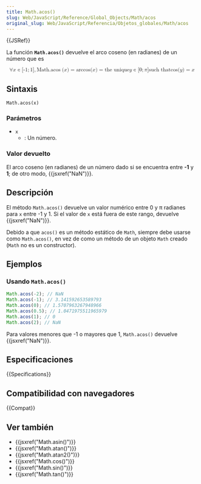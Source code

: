 ```yaml
---
title: Math.acos()
slug: Web/JavaScript/Reference/Global_Objects/Math/acos
original_slug: Web/JavaScript/Referencia/Objetos_globales/Math/acos
---
```


{{JSRef}}

La función **`Math.acos()`** devuelve el arco coseno (en radianes) de un número que es

<math display="block"><semantics><mrow><mo>∀</mo><mi>x</mi><mo>∊</mo><mo stretchy="false">[</mo><mrow><mo>-</mo><mn>1</mn></mrow><mo>;</mo><mn>1</mn><mo stretchy="false">]</mo><mo>,</mo><mspace width="thickmathspace"></mspace><mstyle mathvariant="monospace"><mrow><mo lspace="0em" rspace="thinmathspace">Math.acos</mo><mo stretchy="false">(</mo><mi>x</mi><mo stretchy="false">)</mo></mrow></mstyle><mo>=</mo><mo lspace="0em" rspace="0em">arccos</mo><mo stretchy="false">(</mo><mi>x</mi><mo stretchy="false">)</mo><mo>=</mo><mtext> the unique </mtext><mspace width="thickmathspace"></mspace><mi>y</mi><mo>∊</mo><mo stretchy="false">[</mo><mn>0</mn><mo>;</mo><mi>π</mi><mo stretchy="false">]</mo><mspace width="thinmathspace"></mspace><mtext>such that</mtext><mspace width="thickmathspace"></mspace><mo lspace="0em" rspace="0em">cos</mo><mo stretchy="false">(</mo><mi>y</mi><mo stretchy="false">)</mo><mo>=</mo><mi>x</mi></mrow><annotation encoding="TeX">\forall x \in [{-1};1],\;\mathtt{\operatorname{Math.acos}(x)} = \arccos(x) = \text{ the unique } \; y \in [0; \pi] \, \text{such that} \; \cos(y) = x</annotation></semantics></math>

## Sintaxis

```
Math.acos(x)
```

### Parámetros

- `x`
  - : Un número.

### Valor devuelto

El arco coseno (en radianes) de un número dado si se encuentra entre **-1** y **1**; de otro modo, {{jsxref("NaN")}}.

## Descripción

El método `Math.acos()` devuelve un valor numérico entre 0 y π radianes para `x` entre -1 y 1. Si el valor de `x` está fuera de este rango, devuelve {{jsxref("NaN")}}.

Debido a que `acos()` es un método estático de `Math`, siempre debe usarse como `Math.acos()`, en vez de como un método de un objeto `Math` creado (`Math` no es un constructor).

## Ejemplos

### Usando `Math.acos()`

```js
Math.acos(-2); // NaN
Math.acos(-1); // 3.141592653589793
Math.acos(0); // 1.5707963267948966
Math.acos(0.5); // 1.0471975511965979
Math.acos(1); // 0
Math.acos(2); // NaN
```

Para valores menores que -1 o mayores que 1, `Math.acos()` devuelve {{jsxref("NaN")}}.

## Especificaciones

{{Specifications}}

## Compatibilidad con navegadores

{{Compat}}

## Ver también

- {{jsxref("Math.asin()")}}
- {{jsxref("Math.atan()")}}
- {{jsxref("Math.atan2()")}}
- {{jsxref("Math.cos()")}}
- {{jsxref("Math.sin()")}}
- {{jsxref("Math.tan()")}}
